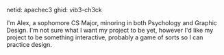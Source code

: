 netid: apachec3
ghid: vib3-ch3ck

I'm Alex, a sophomore CS Major, minoring in both Psychology and Graphic Design. 
I'm not sure what I want my project to be yet, however
I'd like my project to be something interactive, probably a game of sorts so I can practice design. 
